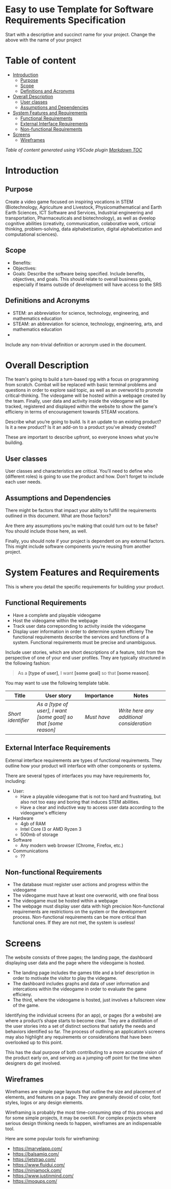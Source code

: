 # Easy to use Template for Software Requirements Specification
Start with a descriptive and succinct name for your project. Change the above with the name of your project

# Table of content

- [Introduction](#introduction)
    - [Purpose](#purpose)
    - [Scope](#scope)
    - [Definitions and Acronyms](#definitions-and-acronyms)
- [Overall Description](#overall-description)
    - [User classes](#user-classes)
    - [Assumptions and Dependencies](#assumptions-and-dependencies)
- [System Features and Requirements](#system-features-and-requirements)
    - [Functional Requirements](#functional-requirements)
    - [External Interface Requirements](#external-interface-requirements)
    - [Non-functional Requirements](#non-functional-requirements)
- [Screens](#screens)
    - [Wireframes](#wireframes)

_Table of content generated using VSCode plugin [Markdown TOC](https://marketplace.visualstudio.com/items?itemName=AlanWalk.markdown-toc)_

# Introduction

## Purpose
Create a video game focused on inspiring vocations in STEM (Biotechnology, Agriculture and Livestock, Physicomathematical and Earth Earth Sciences, ICT Software and Services, Industrial engineering and transportation, Pharmaceuticals and biotechnology), as well as dveelop cognitive abilities (creativity, communication, colaborative work, crticial thinking, problem-solving, data alphabetization, digital alphabetization and computational sciences).

## Scope
- Benefits: 
- Objectives: 
- Goals: 
Describe the software being specified. Include benefits, objectives, and goals. This should relate to overall business goals, especially if teams outside of development will have access to the SRS

## Definitions and Acronyms
- STEM: an abbreviation for science, technology, engineering, and mathematics education
- STEAM: an abbreviation for science, technology, engineering, arts, and mathematics education
- 
Include any non-trivial definition or acronym used in the document.

# Overall Description
The team's going to build a turn-based rpg with a focus on programming from scratch. Combat will be replaced with basic terminal problems and questions in order to explore said topic, as well as an overworld to promote critical-thinking. The videogame will be hosted within a webpage created by the team. Finally, user data and activity inside the videogame will be tracked, registered and displayed within the website to show the game's efficieny in terms of encouragement towards STEAM vocations.

Describe what you’re going to build. Is it an update to an existing product? Is it a new product? Is it an add-on to a product you’ve already created?

These are important to describe upfront, so everyone knows what you’re building.

## User classes
User classes and characteristics are critical. You’ll need to define who (different roles) is going to use the product and how. Don't forget to include each user needs.

## Assumptions and Dependencies
There might be factors that impact your ability to fulfill the requirements outlined in this document. What are those factors?

Are there any assumptions you’re making that could turn out to be false? You should include those here, as well.

Finally, you should note if your project is dependent on any external factors. This might include software components you’re reusing from another project.

# System Features and Requirements
This is where you detail the specific requirements for building your product.

## Functional Requirements
- Have a complete and playable videogame
- Host the videogame within the webpage
- Track user data correpsonding to activity inside the videogame
- Display user information in order to determine system effcieny
The functional requirements describe the services and functions of a system. Functional requirements must be precise and unambiguous.

Include user stories, which are short descriptions of a feature, told from the perspective of one of your end user profiles. They are typically structured in the following fashion:

> As a __[type of user]__, I want __[some goal]__ so that __[some reason]__.

You may want to use the following template table.

|Title|User story|Importance|Notes|
|---|---|---|---|
|_Short identifier_|_As a [type of user], I want [some goal] so that [some reason]_|_Must have_|_Write here any additional consideration_|

## External Interface Requirements
External interface requirements are types of functional requirements. They outline how your product will interface with other components or systems.

There are several types of interfaces you may have requirements for, including:
- User:
    - Have a playable videogame that is not too hard and frustrating, but also not too easy and boring that induces STEM abilities.
    - Have a clear and inductive way to access user data according to the videogame's efficieny
- Hardware
    - 4gb of RAM
    - Intel Core I3 or AMD Ryzen 3
    - 500mb of storage
- Software
    - Any modern web browser (Chrome, Firefox, etc.)
- Communications
    - ??

## Non-functional Requirements
- The database must register user actions and progress within the videogame
- The videogame must have at least one overworld, with one final boss
- The videogame must be hosted within a webpage
- The webpage must display user data with high precision
Non-functional requirements are restrictions on the system or the development process. Non-functional requirements can be more critical than functional ones. If they are not met, the system is useless!

# Screens
The website consists of three pages; the landing page, the dashboard displaying user data and the page where the videogame is hosted.

- The landing page includes the games title and a brief description in order to motivate the visitor to play the videgame.
- The dashboard includes graphs and data of user information and intercations within the videogame in order to evaluate the game efficieny.
- The third, where the videogame is hosted, just involves a fullscreen view of the game.

Identifying the individual screens (for an app), or pages (for a website) are where a product’s shape starts to become clear. They are a distillation of the user stories into a set of distinct sections that satisfy the needs and behaviors identified so far. The process of outlining an application’s screens may also highlight any requirements or considerations that have been overlooked up to this point.

This has the dual purpose of both contributing to a more accurate vision of the product early on, and serving as a jumping-off point for the time when designers do get involved.

## Wireframes
Wireframes are simple page layouts that outline the size and placement of elements, and features on a page. They are generally devoid of color, font styles, logos or any design elements.

Wireframing is probably the most time-consuming step of this process and for some simple projects, it may be overkill. For complex projects where serious design thinking needs to happen, wireframes are an indispensable tool.

Here are some popular tools for wireframing:
- https://marvelapp.com/  
- https://balsamiq.com/ 
- https://jetstrap.com/ 
- https://www.fluidui.com/ 
- https://ninjamock.com/ 
- https://www.justinmind.com/ 
- https://moqups.com/

